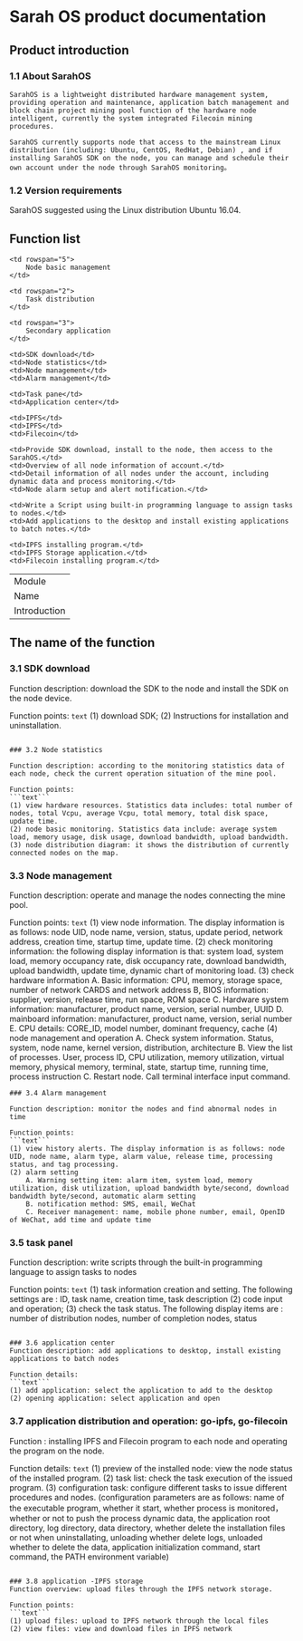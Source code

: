 # Sarah OS product documentation

## Product introduction

### 1.1 About SarahOS

	SarahOS is a lightweight distributed hardware management system, providing operation and maintenance, application batch management and block chain project mining pool function of the hardware node intelligent, currently the system integrated Filecoin mining procedures.

	SarahOS currently supports node that access to the mainstream Linux distribution (including: Ubuntu, CentOS, RedHat, Debian) , and if installing SarahOS SDK on the node, you can manage and schedule their own account under the node through SarahOS monitoring。

### 1.2 Version requirements

SarahOS suggested using the Linux distribution Ubuntu 16.04.

## Function list

<table>
<tr>
	<td>Module</td>

    <td rowspan="5">
        Node basic management
    </td>

    <td rowspan="2">
        Task distribution
    </td>

    <td rowspan="3">
        Secondary application
    </td>
</tr>

<tr>
	<td>Name</td>

	<td>SDK download</td>
	<td>Node statistics</td>
	<td>Node management</td>
	<td>Alarm management</td>

	<td>Task pane</td>
	<td>Application center</td>

	<td>IPFS</td>
	<td>IPFS</td>
	<td>Filecoin</td>
</tr>
<tr>
	<td>Introduction</td>

	<td>Provide SDK download, install to the node, then access to the SarahOS.</td>
	<td>Overview of all node information of account.</td>
	<td>Detail information of all nodes under the account, including dynamic data and process monitoring.</td>
	<td>Node alarm setup and alert notification.</td>

	<td>Write a Script using built-in programming language to assign tasks to nodes.</td>
	<td>Add applications to the desktop and install existing applications to batch notes.</td>

	<td>IPFS installing program.</td>
	<td>IPFS Storage application.</td>
	<td>Filecoin installing program.</td>

</tr>
</table>

## The name of the function

### 3.1 SDK download

Function description: download the SDK to the node and install the SDK on the node device.

Function points:
```text```
(1) download SDK;
(2) Instructions for installation and uninstallation.
```

### 3.2 Node statistics

Function description: according to the monitoring statistics data of each node, check the current operation situation of the mine pool.

Function points:
```text```
(1) view hardware resources. Statistics data includes: total number of nodes, total Vcpu, average Vcpu, total memory, total disk space, update time.
(2) node basic monitoring. Statistics data include: average system load, memory usage, disk usage, download bandwidth, upload bandwidth.
(3) node distribution diagram: it shows the distribution of currently connected nodes on the map. 
```

### 3.3 Node management

Function description: operate and manage the nodes connecting the mine pool.

Function points:
```text```
(1) view node information. The display information is as follows: node UID, node name, version, status, update period, network address, creation time, startup time, update time.
(2) check monitoring information: the following display information is that: system load, system load, memory occupancy rate, disk occupancy rate, download bandwidth, upload bandwidth, update time, dynamic chart of monitoring load.
(3) check hardware information
	A. Basic information: CPU, memory, storage space, number of network CARDS and network address
	B, BIOS information: supplier, version, release time, run space, ROM space
	C. Hardware system information: manufacturer, product name, version, serial number, UUID
	D. mainboard information: manufacturer, product name, version, serial number
	E. CPU details: CORE_ID, model number, dominant frequency, cache
(4) node management and operation
	A. Check system information. Status, system, node name, kernel version, distribution, architecture
	B. View the list of processes. User, process ID, CPU utilization, memory utilization, virtual memory, physical memory, terminal, state, startup time, running time, process instruction
	C. Restart node. Call terminal interface input command.
```
### 3.4 Alarm management

Function description: monitor the nodes and find abnormal nodes in time

Function points:
```text```
(1) view history alerts. The display information is as follows: node UID, node name, alarm type, alarm value, release time, processing status, and tag processing.
(2) alarm setting
	A. Warning setting item: alarm item, system load, memory utilization, disk utilization, upload bandwidth byte/second, download bandwidth byte/second, automatic alarm setting
	B. notification method: SMS, email, WeChat 
	C. Receiver management: name, mobile phone number, email, OpenID of WeChat, add time and update time
```

### 3.5 task panel
Function description: write scripts through the built-in programming language to assign tasks to nodes

Function points:
```text```
(1) task information creation and setting. The following settings are : ID, task name, creation time, task description
(2) code input and operation;
(3) check the task status. The following display items are : number of distribution nodes, number of completion nodes, status
```

### 3.6 application center
Function description: add applications to desktop, install existing applications to batch nodes

Function details:
```text```
(1) add application: select the application to add to the desktop
(2) opening application: select application and open
```
### 3.7 application distribution and operation: go-ipfs, go-filecoin
Function : installing IPFS and Filecoin program to each node and operating the program on the node.

Function details:
```text```
(1) preview of the installed node: view the node status of the installed program.
(2) task list: check the task execution of the issued program.
(3) configuration task: configure different tasks to issue different procedures and nodes. (configuration parameters are as follows: name of the executable program, whether it start, whether process is monitored，whether or not to push the process dynamic data, the application root directory, log directory, data directory, whether  delete the installation files or not when uninstallating, unloading whether delete logs, unloaded whether to delete the data, application initialization command, start command, the PATH environment variable)
```

### 3.8 application -IPFS storage
Function overview: upload files through the IPFS network storage.

Function points:
```text```
(1) upload files: upload to IPFS network through the local files
(2) view files: view and download files in IPFS network
```


